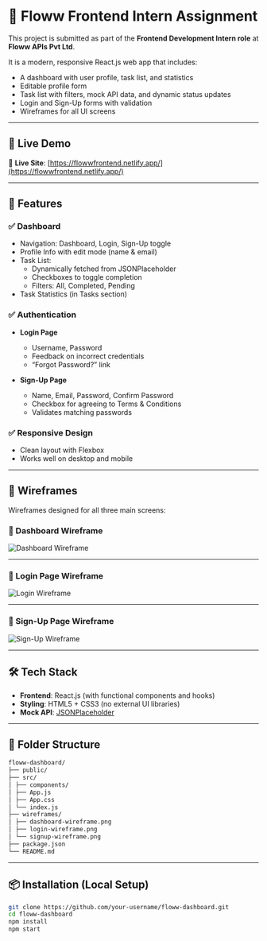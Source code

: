 # 🌟 Floww Frontend Intern Assignment

This project is submitted as part of the **Frontend Development Intern role** at **Floww APIs Pvt Ltd**.

It is a modern, responsive React.js web app that includes:
- A dashboard with user profile, task list, and statistics
- Editable profile form
- Task list with filters, mock API data, and dynamic status updates
- Login and Sign-Up forms with validation
- Wireframes for all UI screens

---

## 🚀 Live Demo

🔗 **Live Site**: [https://flowwfrontend.netlify.app/](https://flowwfrontend.netlify.app/)  


---

## 🧩 Features

### ✅ Dashboard
- Navigation: Dashboard, Login, Sign-Up toggle
- Profile Info with edit mode (name & email)
- Task List:
  - Dynamically fetched from JSONPlaceholder
  - Checkboxes to toggle completion
  - Filters: All, Completed, Pending
- Task Statistics (in Tasks section)

### ✅ Authentication
- **Login Page**
  - Username, Password
  - Feedback on incorrect credentials
  - “Forgot Password?” link

- **Sign-Up Page**
  - Name, Email, Password, Confirm Password
  - Checkbox for agreeing to Terms & Conditions
  - Validates matching passwords

### ✅ Responsive Design
- Clean layout with Flexbox
- Works well on desktop and mobile

---

## 📐 Wireframes

Wireframes designed for all three main screens:

### 📌 Dashboard Wireframe
![Dashboard Wireframe](![image](https://github.com/user-attachments/assets/8d1b2454-63cd-4fd0-9417-712da28fe878))


---

### 📌 Login Page Wireframe
![Login Wireframe](![image](https://github.com/user-attachments/assets/572482c9-4abe-4651-b56f-03ecb469244e))

---

### 📌 Sign-Up Page Wireframe
![Sign-Up Wireframe](![image](https://github.com/user-attachments/assets/01a65c6b-d6e2-4306-bf09-14b053fd75f8))

---

## 🛠️ Tech Stack

- **Frontend**: React.js (with functional components and hooks)
- **Styling**: HTML5 + CSS3 (no external UI libraries)
- **Mock API**: [JSONPlaceholder](https://jsonplaceholder.typicode.com/todos)

---

## 📁 Folder Structure
 ```bash
floww-dashboard/
├── public/
├── src/
│ ├── components/
│ ├── App.js
│ ├── App.css
│ └── index.js
├── wireframes/
│ ├── dashboard-wireframe.png
│ ├── login-wireframe.png
│ └── signup-wireframe.png
├── package.json
└── README.md

```
---

## 📦 Installation (Local Setup)

```bash
git clone https://github.com/your-username/floww-dashboard.git
cd floww-dashboard
npm install
npm start
```

